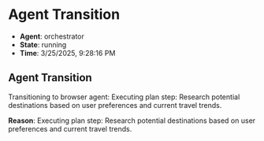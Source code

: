 # Agent Transition

- **Agent**: orchestrator
- **State**: running
- **Time**: 3/25/2025, 9:28:16 PM

## Agent Transition

Transitioning to browser agent: Executing plan step: Research potential destinations based on user preferences and current travel trends.

**Reason**: Executing plan step: Research potential destinations based on user preferences and current travel trends.

